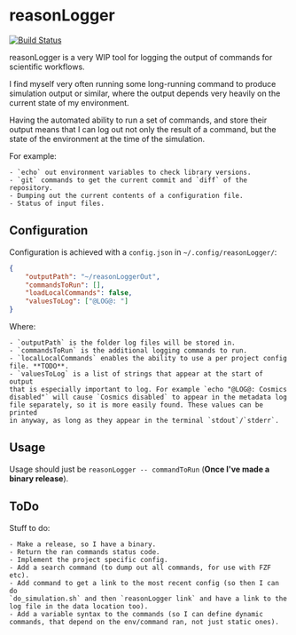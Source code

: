 # reasonLogger

[![Build Status](https://dev.azure.com/CrossR-1/reasonLogger/_apis/build/status/CrossR.reasonLogger?branchName=master)](https://dev.azure.com/CrossR-1/reasonLogger/_build/latest?definitionId=4&branchName=master)

reasonLogger is a very WIP tool for logging the output of commands for
scientific workflows.

I find myself very often running some long-running command to produce
simulation output or similar, where the output depends very heavily on the
current state of my environment.

Having the automated ability to run a set of commands, and store their output
means that I can log out not only the result of a command, but the state of
the environment at the time of the simulation.

For example:

    - `echo` out environment variables to check library versions.
    - `git` commands to get the current commit and `diff` of the repository.
    - Dumping out the current contents of a configuration file.
    - Status of input files.

## Configuration

Configuration is achieved with a `config.json` in `~/.config/reasonLogger/`:

```json
{
    "outputPath": "~/reasonLoggerOut",
    "commandsToRun": [],
    "loadLocalCommands": false,
    "valuesToLog": ["@LOG@: "]
}
```

Where:

    - `outputPath` is the folder log files will be stored in.
    - `commandsToRun` is the additional logging commands to run.
    - `localLocalCommands` enables the ability to use a per project config file. **TODO**.
    - `valuesToLog` is a list of strings that appear at the start of output
    that is especially important to log. For example `echo "@LOG@: Cosmics
    disabled"` will cause `Cosmics disabled` to appear in the metadata log
    file separately, so it is more easily found. These values can be printed
    in anyway, as long as they appear in the terminal `stdout`/`stderr`.

## Usage

Usage should just be `reasonLogger -- commandToRun` (**Once I've made a binary release**).

## ToDo

Stuff to do:

    - Make a release, so I have a binary.
    - Return the ran commands status code.
    - Implement the project specific config.
    - Add a search command (to dump out all commands, for use with FZF etc).
    - Add command to get a link to the most recent config (so then I can do
    `do_simulation.sh` and then `reasonLogger link` and have a link to the
    log file in the data location too).
    - Add a variable syntax to the commands (so I can define dynamic
    commands, that depend on the env/command ran, not just static ones).